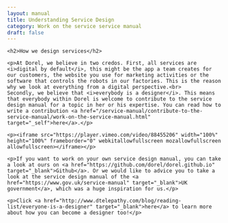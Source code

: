 ```yaml
---
layout: manual
title: Understanding Service Design
category: Work on the service service manual
draft: false
---
```


  <div class="s6 m12" style="display:block !important;">
    
    <h2>How we design services</h2>

    <p>At Dorel, we believe in two credos. First, all services are <i>digital by default</i>, this might be the app a team creates for our customers, the website you use for marketing activities or the software that controls the robots in our factories. This is the reason why we look at everything from a digital perspective.<br>
    Secondly, we believe that <i>everybody is a designer</i>. This means that everybody within Dorel is welcome to contribute to the service design manual for a topic in her or his expertise. You can read how to write a contribution <a href="/service-manual/contribute-to-the-service-manual/work-on-the-service-manual.html" target="_self">here</a>.</p>

    <p><iframe src="https://player.vimeo.com/video/88455206" width="100%" height="100%" frameborder="0" webkitallowfullscreen mozallowfullscreen allowfullscreen></iframe></p>

    <p>If you want to work on your own service design manual, you can take a look at ours on <a href="https://github.com/dorel/dorel.github.io" target="_blank">Github</a>. Or we would like to advice you to take a look at the service design manual of the <a href="https://www.gov.uk/service-manual" target="_blank">UK government</a>, which was a huge inspiration for us.</p>

    <p>Click <a href="http://www.dtelepathy.com/blog/reading-list/everyone-is-a-designer" target="_blank">here</a> to learn more about how you can become a designer too!</p>

  </div>